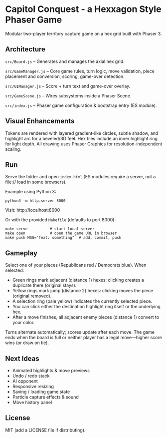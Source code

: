 # Capitol Conquest - a Hexxagon Style Phaser Game

Modular two-player territory capture game on a hex grid built with Phaser 3.

## Architecture

`src/Board.js` – Generates and manages the axial hex grid.

`src/GameManager.js` – Core game rules, turn logic, move validation, piece placement and conversion, scoring, game-over detection.

`src/UIManager.js` – Score + turn text and game-over overlay.

`src/GameScene.js` – Wires subsystems inside a Phaser Scene.

`src/index.js` – Phaser game configuration & bootstrap entry (ES module).

## Visual Enhancements
Tokens are rendered with layered gradient-like circles, subtle shadow, and highlight arc for a beveled/3D feel. Hex tiles include an inner highlight ring for light depth. All drawing uses Phaser Graphics for resolution-independent scaling.

## Run
Serve the folder and open `index.html` (ES modules require a server, not a file:// load in some browsers).

Example using Python 3:

```
python3 -m http.server 8000
```

Visit: http://localhost:8000

Or with the provided `Makefile` (defaults to port 8000):

```
make serve          # start local server
make open           # open the game URL in browser
make push MSG="feat: something"  # add, commit, push
```

## Gameplay
Select one of your pieces (Republicans red / Democrats blue). When selected:

- Green rings mark adjacent (distance 1) hexes: clicking creates a duplicate there (original stays).
- Yellow rings mark jump (distance 2) hexes: clicking moves the piece (original removed).
- A selection ring (pale yellow) indicates the currently selected piece.
- You can click either the destination highlight ring itself or the underlying hex.
- After a move finishes, all adjacent enemy pieces (distance 1) convert to your color.

Turns alternate automatically; scores update after each move. The game ends when the board is full or neither player has a legal move—higher score wins (or draw on tie).

## Next Ideas
- Animated highlights & move previews
- Undo / redo stack
- AI opponent
- Responsive resizing
- Saving / loading game state
 - Particle capture effects & sound
 - Move history panel

## License
MIT (add a LICENSE file if distributing).
